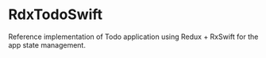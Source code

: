 # RdxTodoSwift
Reference implementation of Todo application using Redux + RxSwift for the app state management.
